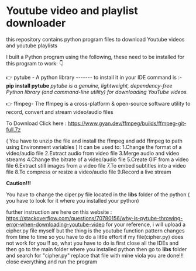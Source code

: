 # Youtube video and playlist downloader 
 this repository contains python program files to download Youtube videos and youtube playlists

I built a Python program using the following, these need to be installed for this program to work: 👇

👉 pytube - A python library ------- to install it in your IDE command is :- **pip install pytube** _pytube is a genuine, lightweight, dependency-free Python library (and command-line utility) for downloading YouTube videos._

👉 ffmpeg- The ffmpeg is a cross-platform & open-source software utility to record, convert and stream video/audio files 

To Download Click here : https://www.gyan.dev/ffmpeg/builds/ffmpeg-git-full.7z

( You have to unzip the file and install the ffmpeg and add ffmpeg to path using Environment variables ) It can be used to:
1.Change the format of a video/audio file 
2.Extract audio from video file 
3.Merge audio and video streams 
4.Change the bitrate of a video/audio file 
5.Create GIF from a video file 
6.Extract still images from a video file 
7.To embed subtitles into a video file 
8.To compress or resize a video/audio file 9.Record a live stream

**Caution!!!**

You have to change the ciper.py file located in the **libs** folder of the python ( you have to look for it where you installed your python)

further instruction are here on this website :  https://stackoverflow.com/questions/70780156/why-is-pytube-throwing-error-when-downloading-youtube-video
for your reference, i will upload a cipher.py file myself but the thing is the youtube function pattern changes from time to time so you have to do a little effort if my file(cipher.py) does not work for you !! 
so, what you have to do is first close all the IDEs and then go to the main folder where you installed python then go to **libs** folder and search for "cipher.py" replace that file with mine viola you are done!!! close everything and run the program

